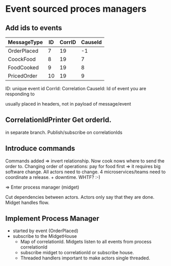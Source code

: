 # Event sourced proces managers


## Add ids to events
|MessageType|ID |CorrID| CauseId|
|-----------|---|------|--------|
|OrderPlaced| 7 | 19   |  -1    |
|CoockFood  | 8 | 19   |   7    |
|FoodCooked | 9 | 19   |   8    |
|PricedOrder| 10| 19   |   9    |


ID: unique event id
CorrId: Correlation
CauseId: Id of event you are responding to
    
usually placed in headers, not in payload of message/event

## CorrelationIdPrinter Get orderId.
in separate branch. Publish/subscribe on correlationIds

## Introduce commands

Commands added => invert relationship. Now cook nows where to send the order to.
Changing order of operations: pay for food first => it requires big software change. All actors need to change.
4 microservices/teams need to coordinate a release. + downtime.
WHTF? :-)

=> Enter process manager (midget)

Cut dependencies between actors. Actors only say that they are done. Midget handles flow.

## Implement Process Manager

* started by event (OrderPlaced)
* subscribe to the MidgetHouse
    * Map of correlationId. Midgets listen to all events from process correlationId
    * subscribe midget to correlationId or subscribe house.
    * Threaded handlers important to make actors single threaded. 